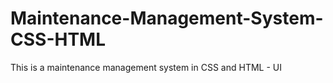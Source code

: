 # Maintenance-Management-System-CSS-HTML
This is a maintenance management system in CSS and HTML - UI
